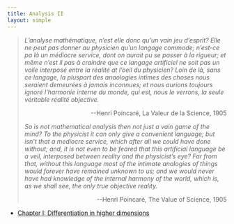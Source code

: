 ```yaml
---
title: Analysis II
layout: simple
---
```


>*L’analyse mathématique, n’est elle donc qu’un vain jeu d’esprit? Elle ne peut pas donner au physicien qu’un langage commode; n’est-ce pa là un médiocre service, dont on aurait pu se passer à la rigueur; et même n’est il pas à craindre que ce langage artificiel ne soit pas un voile interposé entre la réalité at l’oeil du physicien? Loin de là, sans ce langage, la pluspart des anaologies intimes des choses nous seraient demeurées à jamais inconnues; et nous aurions toujours ignoré l’harmonie interne du monde, qui est, nous le verrons, la seule véritable réalité objective.*
>
><p align="right">--Henri Poincaré, La Valeur de la Science, 1905 </p>
>
>*So is not mathematical analysis then not just a vain game of the mind? To the physicist it can only give a convenient language; but isn’t that a mediocre service, which after all we could have done without; and, it is not even to be feared that this artificial language be a veil, interposed between reality and the physicist’s eye? Far from that, without this language most of the intimate analogies of things would forever have remained unknown to us; and we would never have had knowledge of the internal harmony of the world, which is, as we shall see, the only true objective reality.*
>
><p align="right">--Henri Poincaré, The Value of Science, 1905 </p>

- [Chapter I: Differentiation in higher dimensions](EinHungerkuenstler.github.io/study/Imperial_mathematics/year_2/Analysis_II/chapter_1)